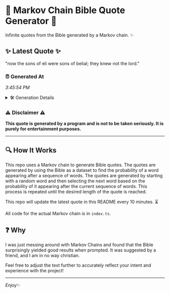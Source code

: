 # 📖 Markov Chain Bible Quote Generator 📖

Infinite quotes from the Bible generated by a Markov chain. ✨

## ✨ Latest Quote ✨
"now the sons of eli were sons of belial; they knew not the lord."

### ⏰ Generated At
*3:45:54 PM*

<details>
    <summary>🛠️ Generation Details</summary>
    <p>
        <strong>🌱 Seed:</strong> now<br>
        <strong>🔄 Iterations:</strong> 13<br>
        <strong>📜 Context History:</strong><br>[ now ]: the<br>[ now, the ]: sons<br>[ now, the, sons ]: of<br>[ now, the, sons, of ]: eli<br>[ now, the, sons, of, eli ]: were<br>[ now, the, sons, of, eli, were ]: sons<br>[ the, sons, of, eli, were, sons ]: of<br>[ sons, of, eli, were, sons, of ]: belial;<br>[ of, eli, were, sons, of, belial; ]: they<br>[ eli, were, sons, of, belial;, they ]: knew<br>[ were, sons, of, belial;, they, knew ]: not<br>[ sons, of, belial;, they, knew, not ]: the<br>[ of, belial;, they, knew, not, the ]: lord.<br>
    </p>
</details>

### ⚠️ Disclaimer ⚠️
**This quote is generated by a program and is not to be taken seriously. It is purely for entertainment purposes.**

---

## 🔍 How It Works

This repo uses a Markov chain to generate Bible quotes. The quotes are generated by using the Bible as a dataset to find the probability of a word appearing after a sequence of words. The quotes are generated by starting with a random word and then selecting the next word based on the probability of it appearing after the current sequence of words. This process is repeated until the desired length of the quote is reached.

This repo will update the latest quote in this README every 10 minutes. ⏳

All code for the actual Markov chain is in `index.ts`.

## ❓ Why

I was just messing around with Markov Chains and found that the Bible surprisingly yielded good results when prompted. 
It was suggested by a friend, and I am in no way christian.

Feel free to adjust the text further to accurately reflect your intent and experience with the project!

---

*Enjoy*✨
